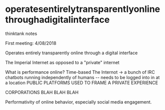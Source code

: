 # operatesentirelytransparentlyonlinethroughadigitalinterface
thinktank notes

First meeting: 4/08/2018

Operates entirely transparently online through a digital interface

The Imperial Internet
as opposed to a "private" internet

What is performance online?
Time-based
The Internot -> a bunch of IRC chatbots running independently of humans
-- needs to be logged into in at a location
PUBLIC PLATFORMS USED TO FRAME A PRIVATE EXPERIENCE

CORPORATIONS BLAH BLAH BLAH

Performativity of online behavior, especially social media engagement.
